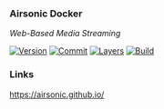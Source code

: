 ### Airsonic Docker

*Web-Based Media Streaming*

[![Version](https://images.microbadger.com/badges/version/stlouisn/airsonic.svg)](https://microbadger.com/images/stlouisn/airsonic)
[![Commit](https://images.microbadger.com/badges/commit/stlouisn/airsonic.svg)](https://microbadger.com/images/stlouisn/airsonic)
[![Layers](https://images.microbadger.com/badges/image/stlouisn/airsonic.svg)](https://microbadger.com/images/stlouisn/airsonic)
[![Build](https://travis-ci.org/stlouisn/airsonic_docker.svg?branch=master)](https://travis-ci.org/stlouisn/airsonic_docker)

### Links

https://airsonic.github.io/
